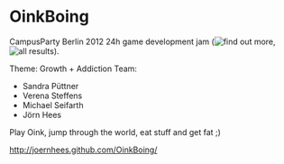 OinkBoing
=========

CampusParty Berlin 2012 24h game development jam (![find out more](https://docs.google.com/presentation/pub?id=1QcyD5c_j13uxy2ZhDFSzvlz9WtVBVugluiSW6m-hOUs#slide=id.p), ![all results](https://docs.google.com/presentation/d/1oi0DKJUVZWEqOydw5k4I_4rpKtqmGWQNGwEyeRr5UHg/edit?pli=1)).

Theme: Growth + Addiction
Team:
- Sandra Püttner
- Verena Steffens
- Michael Seifarth
- Jörn Hees

Play Oink, jump through the world, eat stuff and get fat ;)

http://joernhees.github.com/OinkBoing/

